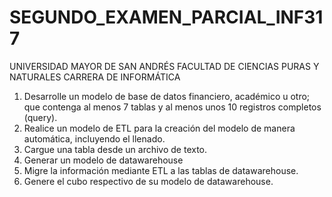 # SEGUNDO_EXAMEN_PARCIAL_INF317
UNIVERSIDAD MAYOR DE SAN ANDRÉS
FACULTAD DE CIENCIAS PURAS Y NATURALES
CARRERA DE INFORMÁTICA


1. Desarrolle un modelo de base de datos financiero, académico u otro; que contenga al menos 7 tablas y al menos unos 10 registros completos (query).
2. Realice un modelo de ETL para la creación del modelo de manera automática, incluyendo el llenado.
3. Cargue una tabla desde un archivo de texto.
4. Generar un modelo de datawarehouse 
5. Migre la información mediante ETL a las tablas de datawarehouse.
6. Genere el cubo respectivo de su modelo de datawarehouse.
